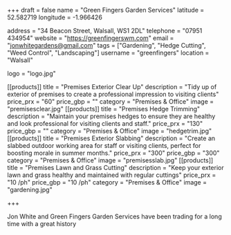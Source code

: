 +++
draft = false
name = "Green Fingers Garden Services"
latitude = 52.582719
longitude = -1.966426

address = "34 Beacon Street, Walsall, WS1 2DL"
telephone = "07951 434954"
website = "https://greenfingerswm.com"
email = "jonwhitegardens@gmail.com"
tags = ["Gardening", "Hedge Cutting", "Weed Control", "Landscaping"]
username = "greenfingers"
location = "Walsall"

logo = "logo.jpg"

[[products]]
  title = "Premises Exterior Clear Up"
  description = "Tidy up of exterior of premises to create a professional impression to visiting clients"
  price_prx = "60"
  price_gbp = ""
  category = "Premises & Office"
  image = "premisesclear.jpg"
[[products]]
  title = "Premises Hedge Trimming"
  description = "Maintain your premises hedges to ensure they are healthy and look professional for visiting clients and staff."
  price_prx = "130"
  price_gbp = ""
  category = "Premises & Office"
  image = "hedgetrim.jpg"
[[products]]
  title = "Premises Exterior Slabbing"
  description = "Create an slabbed outdoor working area for staff or visiting clients, perfect for boosting morale in summer months."
  price_prx = "300"
  price_gbp = "300"
  category = "Premises & Office"
  image = "premisesslab.jpg"
[[products]]
  title = "Premises Lawn and Grass Cutting"
  description = "Keep your exterior lawn and grass healthy and maintained with regular cuttings"
  price_prx = "10 /ph"
  price_gbp = "10 /ph"
  category = "Premises & Office"
  image = "gardening.jpg"


+++

Jon White and Green Fingers Garden Services have been trading for a long time with a great history
